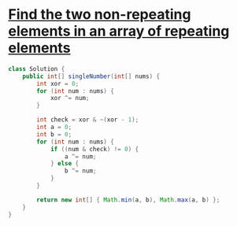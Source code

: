 # [Find the two non-repeating elements in an array of repeating elements](https://practice.geeksforgeeks.org/problems/finding-the-numbers0215/1#)

```java
class Solution {
    public int[] singleNumber(int[] nums) {
        int xor = 0;
        for (int num : nums) {
            xor ^= num;
        }

        int check = xor & ~(xor - 1);
        int a = 0;
        int b = 0;
        for (int num : nums) {
            if ((num & check) != 0) {
                a ^= num;
            } else {
                b ^= num;
            }
        }

        return new int[] { Math.min(a, b), Math.max(a, b) };
    }
}
```